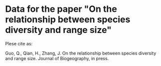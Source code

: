 # Data for the paper "On the relationship between species diversity and range size"

Plese cite as:

Guo, Q., Qian, H., Zhang, J. On the relationship between species diversity and range size. Journal of Biogeography, in press.
